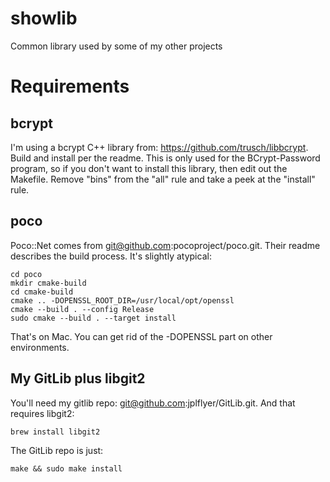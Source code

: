 # showlib
Common library used by some of my other projects

# Requirements
## bcrypt
I'm using a bcrypt C++ library from: https://github.com/trusch/libbcrypt. Build and install per the readme. This is only used for the BCrypt-Password program, so if you don't want to install this library, then edit out the Makefile. Remove "bins" from the "all" rule and take a peek at the "install" rule.

## poco
Poco::Net comes from git@github.com:pocoproject/poco.git. Their readme describes the build process. It's slightly atypical:

    cd poco
    mkdir cmake-build
    cd cmake-build
    cmake .. -DOPENSSL_ROOT_DIR=/usr/local/opt/openssl
    cmake --build . --config Release
    sudo cmake --build . --target install

That's on Mac. You can get rid of the -DOPENSSL part on other environments.

## My GitLib plus libgit2
You'll need my gitlib repo: git@github.com:jplflyer/GitLib.git. And that requires libgit2:

    brew install libgit2


The GitLib repo is just:

    make && sudo make install
